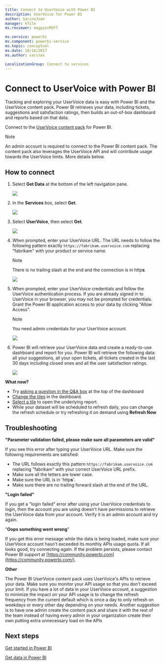 ```yaml
---
title: Connect to UserVoice with Power BI
description: UserVoice for Power BI
author: SarinaJoan
manager: kfile
ms.reviewer: maggiesMSFT

ms.service: powerbi
ms.component: powerbi-service
ms.topic: conceptual
ms.date: 10/16/2017
ms.author: sarinas

LocalizationGroup: Connect to services
---
```

# Connect to UserVoice with Power BI
Tracking and exploring your UserVoice data is easy with Power BI and the UserVoice content pack. Power BI retrieves your data, including tickets, suggestions and satisfaction ratings, then builds an out-of-box dashboard and reports based on that data.

Connect to the [UserVoice content pack](https://app.powerbi.com/getdata/services/uservoice) for Power BI.

>[!NOTE]
>An admin account is required to connect to the Power BI content pack. The content pack also leverages the UserVoice API and will contribute usage towards the UserVoice limits. More details below.

## How to connect
1. Select **Get Data** at the bottom of the left navigation pane.
   
   ![](media/service-connect-to-uservoice/pbi_getdata.png)
2. In the **Services** box, select **Get**.
   
   ![](media/service-connect-to-uservoice/pbi_getservices.png) 
3. Select **UserVoice**, then select **Get**.
   
   ![](media/service-connect-to-uservoice/uservoice.png)
4. When prompted, enter your UserVoice URL. The URL needs to follow the following pattern exactly `https://fabrikam.uservoice.com` replacing "fabrikam" with your product or service name.
   
   >[!NOTE]
   >There is no trailing slash at the end and the connection is in http**s**.
   
   ![](media/service-connect-to-uservoice/capture.png)
5. When prompted, enter your UserVoice credentials and follow the UserVoice authentication process. If you are already signed in to UserVoice in your browser, you may not be prompted for credentials. Grant the Power BI application access to your data by clicking "Allow Access".
   
   >[!NOTE]
   >You need admin credentials for your UserVoice account.
   
   ![](media/service-connect-to-uservoice/capture3.png)
6. Power BI will retrieve your UserVoice data and create a ready-to-use dashboard and report for you. Power BI will retrieve the following data: all your suggestions, all your open tickets, all tickets created in the last 30 days including closed ones and all the user satisfaction ratings.
   
   ![](media/service-connect-to-uservoice/capture4.png)

**What now?**

* Try [asking a question in the Q&A box](consumer/end-user-q-and-a.md) at the top of the dashboard
* [Change the tiles](service-dashboard-edit-tile.md) in the dashboard.
* [Select a tile](consumer/end-user-tiles.md) to open the underlying report.
* While your dataset will be scheduled to refresh daily, you can change the refresh schedule or try refreshing it on demand using **Refresh Now**

## Troubleshooting
**"Parameter validation failed, please make sure all parameters are valid"**

If you see this error after typing your UserVoice URL. Make sure the following requirements are satisfied:

* The URL follows exactly this pattern `https://fabrikam.uservoice.com` replacing "fabrikam" with your correct UserVoice URL prefix.
* Make sure all the letters are lower case.
* Make sure the URL is in 'http**s**'.
* Make sure there are no trailing forward slash at the end of the URL.

**"Login failed"**

If you get a "login failed" error after using your UserVoice credentials to login, then the account you are using doesn't have permissions to retrieve the UserVoice data from your account. Verify it is an admin account and try again.

"**Oops something went wrong**"

If you get this error message while the data is being loaded, make sure your UserVoice account hasn't exceeded its monthly APIs usage quota. If all looks good, try connecting again. If the problem persists, please contact Power BI support at [https://community.powerbi.com](https://community.powerbi.com/).

**Other**  

The Power BI UserVoice content pack uses UserVoice's APIs to retrieve your data. Make sure you monitor your API usage so that you don't exceed your limit. If you have a lot of data in your UserVoice account, a suggestion to minimize the impact on your API usage is to change the refresh frequency from the current default which is once a day to only refresh on weekdays or every other day depending on your needs. Another suggestion is to have one admin create the content pack and share it with the rest of the team instead of having every admin in your organization create their own putting extra unnecessary load on the APIs

## Next steps
[Get started in Power BI](service-get-started.md)

[Get data in Power BI](service-get-data.md)

